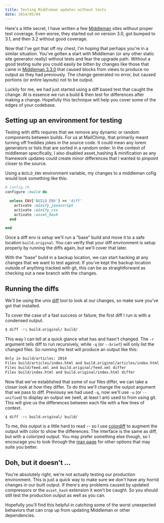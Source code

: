 ```yaml
---
title: Testing Middleman updates without tests
date: 2014/05/04
---
```


Here's a little secret, I have written a few [Middleman](http://middlemanapp.com/) sites without proper test coverage. Even worse, they started out on version 3.0, got bumped to 3.1, and then 3.2 without good coverage.

Now that I've got that off my chest, I'm hoping that perhaps you're in a similar situation. You've gotten a start with Middleman (or any other static site generator really) without tests and fear the upgrade path. Without a good testing suite you could easily be bitten by changes like those that came in [Middleman 3.3.0](https://github.com/middleman/middleman/blob/v3-stable/CHANGELOG.md#330-332) that caused blocks from views to produce no output as they had previously. The change generated no error, but caused portions (or entire layouts) not to be output.

Luckily for me, we had just started using a diff based test that caught the change. At is essence we run a build & then test for differences after making a change. Hopefully this technique will help you cover some of the edges of your codebase.

## Setting up an environment for testing

Testing with diffs requires that we remove any dynamic or random components between builds. For us at MailChimp, that primarily meant turning off freddies jokes in the source code. It could mean any lorem generators or lists that are sorted in a random order. In the context of middleman specifically, I also disabled asset_hashing & minification as any framework updates could create minor differences that I wanted to pinpoint closer to the source.

Using a `BUILD_ENV` environment variable, my changes to a middleman cofig would look something like this:

```ruby
# config.rb
configure :build do

  unless ENV['BUILD_ENV'] == 'diff'
    activate :minify_javascript
    activate :minify_css
    activate :asset_hash
  end

end
```

Once a diff env is setup we'll run a "base" build and move it to a safe location `build.original`. You can verify that your diff environment is setup properly by running the diffs again, but we'll cover that later.

With the "base" build in a backup location, we can start hacking at any changes that we want to test against. If you've kept the backup location outside of anything tracked with git, this can be as straightforward as checking out a new branch with the changes.


## Running the diffs

We'll be using the unix [diff](http://unixhelp.ed.ac.uk/CGI/man-cgi?diff) tool to look at our changes, so make sure you've got that installed.

To cover the case of a fast success or failure, the first diff I run is with a condensed output.

```bash
$ diff -rq build.original/ build/
```
This way I can tell at a quick glance what has and hasn't changed. The `-r` argument tells diff to run recursively, while `-q` (or `--brief`) will only list the changed files. So running the test will produce an output like this:

```bash
Only in build/articles: 2014
Files build/articles/index.html and build.original/articles/index.html differ
Files build/feed.xml and build.original/feed.xml differ
Files build/index.html and build.original/index.html differ
```

Now that we've established that some of our files differ, we can take a closer look at *how* they differ. To do this we'll change the output argument that we pass to diff. Previousy we had used `-q`, now we'll use `-u` (or `--unified`) to display an output we (well, at least I am) used to from using git. This will give us the differences between each file with a few lines of context.

```bash
$ diff -ru build.original/ build/
```

To me, this output is a little hard to read -- so I use [colordiff](http://www.colordiff.org/) to augment the output with color to show the differences. The interface is the same as diff, but with a colorized output. You may prefer something else though, so I encourage you to look through the [man page](http://unixhelp.ed.ac.uk/CGI/man-cgi?diff) for other options that may suite you better.


## Doh, but it doesn't ...

You're absolutely right, we're not actually testing our production environment. This is just a quick way to make sure we don't have any horrid changes in our built output. If there's any problems caused by updated compressors or the `asset_hash` extension it won't be caught. So you should still test the production output as well as you can.

Hopefully you'll find this helpful in catching some of the worst unexpected behaviors that can crop up from updating Middleman or other dependencies.